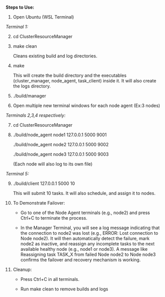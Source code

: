 **Steps to Use:**

1. Open Ubuntu (WSL Terminal)

*Terminal 1:*

2. cd ClusterResourceManager
3. make clean
   
   Cleans existing build and log directories.
5. make
   
   This will create the build directory and the executables (cluster\_manager, node\_agent, task\_client) inside it. It will also create the logs directory.
7. ./build/manager
8. Open multiple new terminal windows for each node agent (Ex:3 nodes)


*Terminals 2,3,4 respectively:*

7. cd ClusterResourceManager
8. ./build/node_agent node1 127.0.0.1 5000 9001
   
   ./build/node_agent node2 127.0.0.1 5000 9002
   
   ./build/node_agent node3 127.0.0.1 5000 9003
   
   (Each node will also log to its own file)


*Terminal 5:*

9. ./build/client 127.0.0.1 5000 10
    
   This will submit 10 tasks. It will also schedule, and assign it to nodes.


11. To Demonstrate Failover:
    - Go to one of the Node Agent terminals (e.g., node2) and press Ctrl+C to terminate the process.

    - In the Manager Terminal, you will see a log message indicating that the connection to node2 was lost (e.g., ERROR: Lost connection to Node node2).
      It will then automatically detect the failure, mark node2 as inactive, and reassign any incomplete tasks to the next available healthy node (e.g., node1 or node3).
      A message like Reassigning task TASK_X from failed Node node2 to Node node3 confirms the failover and recovery mechanism is working.

12. Cleanup:
    - Press Ctrl+C in all terminals.

    - Run make clean to remove builds and logs


